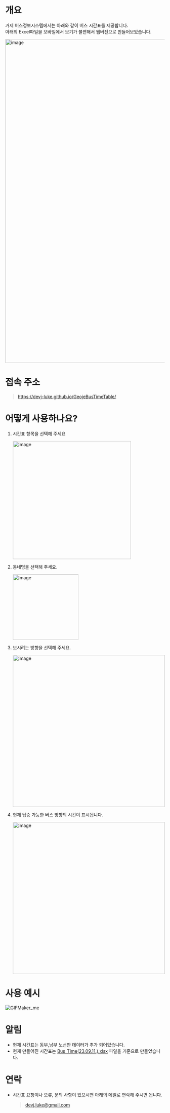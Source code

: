 # 개요
거제 버스정보시스템에서는 아래와 같이 버스 시간표를 제공합니다.<br>
아래의 Excel파일을 모바일에서 보기가 불편해서 웹버전으로 만들어보았습니다.

<img width="1023" alt="image" src="https://user-images.githubusercontent.com/102304046/257039496-f558514d-f8f0-441e-8b8b-8c58d689b7f4.png">

# 접속 주소
> https://devj-luke.github.io/GeojeBusTimeTable/

# 어떻게 사용하나요?
1. 시간표 항목을 선택해 주세요

    <img width="373" alt="image" src="https://user-images.githubusercontent.com/102304046/257046511-01e954c4-022d-4515-8027-ece4526af0fa.png">
2. 동네명을 선택해 주세요.

    <img width="207" alt="image" src="https://user-images.githubusercontent.com/102304046/257046557-7e97c67b-ec49-4a14-a98c-a31917d479e4.png">
3. 보시려는 방향을 선택해 주세요.

    <img width="480" alt="image" src="https://user-images.githubusercontent.com/102304046/257046624-0e1f86e6-3681-45a3-80a7-d42223485b45.png">
4. 현재 탑승 가능한 버스 방향의 시간이 표시됩니다.
 
    <img width="480" alt="image" src="https://user-images.githubusercontent.com/102304046/258386193-57fc0be1-2b44-4404-a23d-80934f5c16ef.png">
 
# 사용 예시
![GIFMaker_me](https://user-images.githubusercontent.com/102304046/258385574-3a83c9c2-58cb-4a2d-a978-ded9e0b9aec5.gif)

# 알림
- 현재 시간표는 동부,남부 노선만 데이터가 추가 되어있습니다.
- 현재 만들어진 시간표는 [Bus_Time(23.09.11.).xlsx](https://user-images.githubusercontent.com/102304046/257047536-f5f0d612-9635-4fb5-a67f-989c372f5ea4.png) 파일을 기준으로 만들었습니다.


# 연락
- 시간표 요청이나 오류, 문의 사항이 있으시면 아래의 메일로 연락해 주시면 됩니다.
  > devj.luke@gmail.com